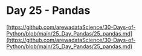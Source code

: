 # Day 25 - Pandas
[https://github.com/arewadataScience/30-Days-of-Python/blob/main/25_Day_Pandas/25_pandas.md](https://github.com/arewadataScience/30-Days-of-Python/blob/main/25_Day_Pandas/25_pandas.md)